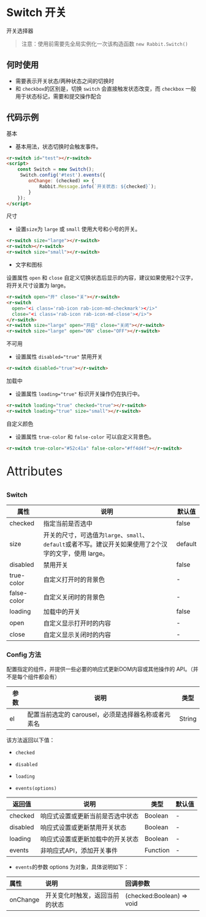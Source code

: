 # Switch 开关

开关选择器

> 注意：使用前需要先全局实例化一次该构造函数  `new Rabbit.Switch()`

## 何时使用

- 需要表示开关状态/两种状态之间的切换时
- 和 `checkbox`的区别是，切换 `switch` 会直接触发状态改变，而 `checkbox` 一般用于状态标记，需要和提交操作配合

## 代码示例

基本

- 基本用法，状态切换时会触发事件。

```html
<r-switch id="test"></r-switch>
<script>
	const Switch = new Switch();
     Switch.config('#test').events({
        onChange: (checked) => {
            Rabbit.Message.info(`开关状态: ${checked}`);
        }
    });
</script>
```

尺寸

- 设置`size`为 `large` 或 `small` 使用大号和小号的开关。

```html
<r-switch size="large"></r-switch>
<r-switch></r-switch>
<r-switch size="small"></r-switch>
```

- 文字和图标

设置属性  `open`  和 `close` 自定义切换状态后显示的内容，建议如果使用2个汉字，将开关尺寸设置为 large。

```html
<r-switch open="开" close="关"></r-switch>
<r-switch
  open="<i class='rab-icon rab-icon-md-checkmark'></i>"
  close="<i class='rab-icon rab-icon-md-close'></i>">
</r-switch>
<r-switch size="large" open="开启" close="关闭"></r-switch>
<r-switch size="large" open="ON" close="OFF"></r-switch>

```

不可用

- 设置属性 `disabled="true"` 禁用开关

```html
<r-switch disabled="true"></r-switch>
```

加载中

- 设置属性  `loading="true"` 标识开关操作仍在执行中。

```html
<r-switch loading="true" checked="true"></r-switch>
<r-switch loading="true" size="small"></r-switch>
```

自定义颜色

- 设置属性 `true-color` 和 `false-color` 可以自定义背景色。

```html
<r-switch true-color="#52c41a" false-color="#ff4d4f"></r-switch>
```



<p style="font-size: 32px">Attributes</p>

### Switch

| 属性           | 说明                                                         | 默认值 |
| -------------- | ------------------------------------------------------------ | ------ |
| checked     | 指定当前是否选中                                             | false  |
| size        | 开关的尺寸，可选值为`large`、`small`、`default`或者不写。建议开关如果使用了2个汉字的文字，使用 large。 | default |
| disabled       | 禁用开关                                                     | false  |
| true-color  | 自定义打开时的背景色                                         | -      |
| false-color | 自定义关闭时的背景色                                         | -      |
| loading     | 加载中的开关                                                 | false  |
| open        | 自定义显示打开时的内容                                  | -      |
| close       | 自定义显示关闭时的内容                                  | -      |

### Config  方法

配置指定的组件，并提供一些必要的响应式更新DOM内容或其他操作的 API。（并不是每个组件都会有）

| 参数 | 说明                                                | 类型   |
| ---- | --------------------------------------------------- | ------ |
| el   | 配置当前选定的 carousel，必须是选择器名称或者元素名 | String |

该方法返回以下值：

- `checked`
- `disabled`
- `loading`

- `events(options)`

| 返回值   | 说明                             | 类型     | 默认值 |
| -------- | -------------------------------- | -------- | ------ |
| checked  | 响应式设置或更新当前是否选中状态 | Boolean  | -      |
| disabled | 响应式设置或更新禁用开关状态     | Boolean  | -      |
| loading  | 响应式设置或更新加载中的开关状态 | Boolean  | -      |
| events   | 非响应式API，添加开关事件        | Function | -      |

- `events`的参数 options 为对象，具体说明如下：

| 属性     | 说明                           | 回调参数                  |
| :------- | :----------------------------- | :------------------------ |
| onChange | 开关变化时触发，返回当前的状态 | (checked:Boolean) => void |